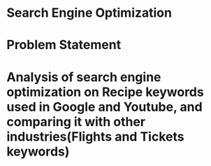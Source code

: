 # Search Engine Optimization
# Problem Statement
# Analysis of search engine optimization on Recipe keywords used in Google and Youtube, and comparing it with other industries(Flights and Tickets keywords)


